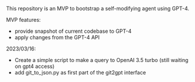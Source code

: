 This repository is an MVP to bootstrap a self-modifying agent using GPT-4.

MVP features:

- provide snapshot of current codebase to GPT-4
- apply changes from the GPT-4 API

2023/03/16:

- Create a simple script to make a query to OpenAI 3.5 turbo (still waiting on gpt4 access)
- add git_to_json.py as first part of the git2gpt interface
